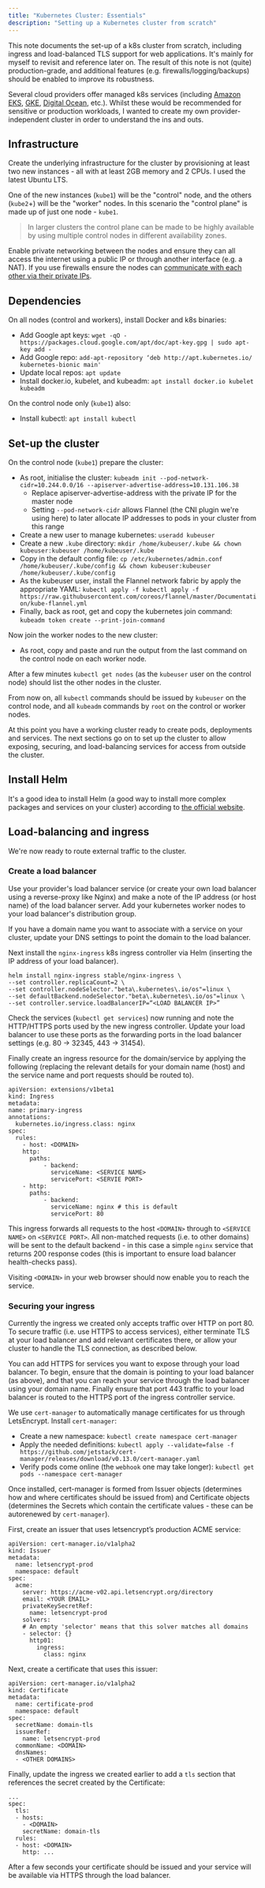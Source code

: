 ```yaml
---
title: "Kubernetes Cluster: Essentials"
description: "Setting up a Kubernetes cluster from scratch"
---
```


This note documents the set-up of a k8s cluster from scratch, including ingress and load-balanced TLS support for web applications. It's mainly for myself to revisit and reference later on. The result of this note is not (quite) production-grade, and additional features (e.g. firewalls/logging/backups) should be enabled to improve its robustness.

Several cloud providers offer managed k8s services (including [Amazon EKS](https://aws.amazon.com/eks/), [GKE](https://cloud.google.com/kubernetes-engine/), [Digital Ocean](https://www.digitalocean.com/products/kubernetes/), etc.). Whilst these would be recommended for sensitive or production workloads, I wanted to create my own provider-independent cluster in order to understand the ins and outs.

## Infrastructure

Create the underlying infrastructure for the cluster by provisioning at least two new instances - all with at least 2GB memory and 2 CPUs. I used the latest Ubuntu LTS.

One of the new instances (`kube1`) will be the "control" node, and the others (`kube2`+) will be the "worker" nodes. In this scenario the "control plane" is made up of just one node - `kube1`.

> In larger clusters the control plane can be made to be highly available by using multiple control nodes in different availability zones.

Enable private networking between the nodes and ensure they can all access the internet using a public IP or through another interface (e.g. a NAT). If you use firewalls ensure the nodes can [communicate with each other via their private IPs](https://kubernetes.io/docs/setup/production-environment/tools/kubeadm/install-kubeadm/).

## Dependencies

On all nodes (control and workers), install Docker and k8s binaries:

* Add Google apt keys: `wget -qO - https://packages.cloud.google.com/apt/doc/apt-key.gpg | sudo apt-key add -`
* Add Google repo: `add-apt-repository ‘deb http://apt.kubernetes.io/ kubernetes-bionic main'`
* Update local repos: `apt update`
* Install docker.io, kubelet, and kubeadm: `apt install docker.io kubelet kubeadm`

On the control node only (`kube1`) also:

* Install kubectl: `apt install kubectl`

## Set-up the cluster

On the control node (`kube1`) prepare the cluster:

* As root, initialise the cluster: `kubeadm init --pod-network-cidr=10.244.0.0/16 --apiserver-advertise-address=10.131.106.38`
  * Replace apiserver-advertise-address with the private IP for the master node
  * Setting `--pod-network-cidr` allows Flannel (the CNI plugin we're using here) to later allocate IP addresses to pods in your cluster from this range
* Create a new user to manage kubernetes: `useradd kubeuser`
* Create a new `.kube` directory: `mkdir /home/kubeuser/.kube && chown kubeuser:kubeuser /home/kubeuser/.kube`
* Copy in the default config file: `cp /etc/kubernetes/admin.conf /home/kubeuser/.kube/config && chown kubeuser:kubeuser /home/kubeuser/.kube/config`
* As the kubeuser user, install the Flannel network fabric by apply the appropriate YAML: `kubectl apply -f kubectl apply -f https://raw.githubusercontent.com/coreos/flannel/master/Documentation/kube-flannel.yml`
* Finally, back as root, get and copy the kubernetes join command: `kubeadm token create --print-join-command`

Now join the worker nodes to the new cluster:

* As root, copy and paste and run the output from the last command on the control node on each worker node.

After a few minutes `kubectl get nodes` (as the `kubeuser` user on the control node) should list the other nodes in the cluster.

From now on, all `kubectl` commands should be issued by `kubeuser` on the control node, and all `kubeadm` commands by `root` on the control or worker nodes.

At this point you have a working cluster ready to create pods, deployments and services. The next sections go on to set up the cluster to allow exposing, securing, and load-balancing services for access from outside the cluster.

## Install Helm

It's a good idea to install Helm (a good way to install more complex packages and services on your cluster) according to [the official website](https://helm.sh/docs/intro/quickstart).

## Load-balancing and ingress

We're now ready to route external traffic to the cluster.

### Create a load balancer

Use your provider's load balancer service (or create your own load balancer using a reverse-proxy like Nginx) and make a note of the IP address (or host name) of the load balancer server. Add your kubernetes worker nodes to your load balancer's distribution group.

If you have a domain name you want to associate with a service on your cluster, update your DNS settings to point the domain to the load balancer.

Next install the `nginx-ingress` k8s ingress controller via Helm (inserting the IP address of your load balancer). 

```
helm install nginx-ingress stable/nginx-ingress \
--set controller.replicaCount=2 \
--set controller.nodeSelector."beta\.kubernetes\.io/os"=linux \
--set defaultBackend.nodeSelector."beta\.kubernetes\.io/os"=linux \
--set controller.service.loadBalancerIP=“<LOAD BALANCER IP>”
```

Check the services (`kubectl get services`) now running and note the HTTP/HTTPS ports used by the new ingress controller. Update your load balancer to use these ports as the forwarding ports in the load balancer settings (e.g. 80 -> 32345, 443 -> 31454).

Finally create an ingress resource for the domain/service by applying the following (replacing the relevant details for your domain name (host) and the service name and port requests should be routed to).

```
apiVersion: extensions/v1beta1
kind: Ingress
metadata:
name: primary-ingress
annotations:
  kubernetes.io/ingress.class: nginx
spec:
  rules:
    - host: <DOMAIN>
    http:
      paths:
          - backend:
            serviceName: <SERVICE NAME>
            servicePort: <SERVIE PORT>
    - http:
      paths:
          - backend:
            serviceName: nginx # this is default
            servicePort: 80
```

This ingress forwards all requests to the host `<DOMAIN>` through to `<SERVICE NAME>` on `<SERVICE PORT>`. All non-matched requests (i.e. to other domains) will be sent to the default backend - in this case a simple `nginx` service that returns 200 response codes (this is important to ensure load balancer health-checks pass).

Visiting `<DOMAIN>` in your web browser should now enable you to reach the service.

### Securing your ingress

Currently the ingress we created only accepts traffic over HTTP on port 80. To secure traffic (i.e. use HTTPS to access services), either terminate TLS at your load balancer and add relevant certificates there, or allow your cluster to handle the TLS connection, as described below.

You can add HTTPS for services you want to expose through your load balancer. To begin, ensure that the domain is pointing to your load balancer (as above), and that you can reach your service through the load balancer using your domain name. Finally ensure that port 443 traffic to your load balancer is routed to the HTTPS port of the ingress controller service.

We use `cert-manager` to automatically manage certificates for us through LetsEncrypt. Install `cert-manager`:

* Create a new namespace: `kubectl create namespace cert-manager`
* Apply the needed definitions: `kubectl apply --validate=false -f https://github.com/jetstack/cert-manager/releases/download/v0.13.0/cert-manager.yaml`
* Verify pods come online (the `webhook` one may take longer): `kubectl get pods --namespace cert-manager`

Once installed, cert-manager is formed from Issuer objects (determines how and where certificates should be issued from) and Certificate objects (determines the Secrets which contain the certificate values - these can be autorenewed by `cert-manager`).

First, create an issuer that uses letsencrypt’s production ACME service:

```
apiVersion: cert-manager.io/v1alpha2
kind: Issuer
metadata:
  name: letsencrypt-prod
  namespace: default
spec:
  acme:
    server: https://acme-v02.api.letsencrypt.org/directory
    email: <YOUR EMAIL>
    privateKeySecretRef:
      name: letsencrypt-prod
    solvers:
    # An empty 'selector' means that this solver matches all domains
    - selector: {}
      http01:
        ingress:
          class: nginx
```

Next, create a certificate that uses this issuer:

```
apiVersion: cert-manager.io/v1alpha2
kind: Certificate
metadata:
  name: certificate-prod
  namespace: default
spec:
  secretName: domain-tls
  issuerRef:
    name: letsencrypt-prod
  commonName: <DOMAIN>
  dnsNames:
  - <OTHER DOMAINS>
```

Finally, update the ingress we created earlier to add a `tls` section that references the secret created by the Certificate:

```
...
spec:
  tls:
  - hosts:
    - <DOMAIN>
    secretName: domain-tls
  rules:
  - host: <DOMAIN>
    http: ...
```

After a few seconds your certificate should be issued and your service will be available via HTTPS through the load balancer.
